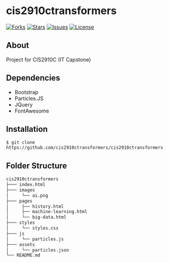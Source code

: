 # cis2910ctransformers
[![Forks](https://img.shields.io/github/forks/cis2910ctransformers/cis2910ctransformers?style=flat-square)](#)
[![Stars](https://img.shields.io/github/stars/cis2910ctransformers/cis2910ctransformers?style=flat-square)](#)
[![Issues](https://img.shields.io/github/issues/cis2910ctransformers/cis2910ctransformers?style=flat-square)](#)
[![License](https://img.shields.io/github/license/cis2910ctransformers/cis2910ctransformers?style=flat-square)](#)

## About

Project for CIS2910C (IT Capstone)

## Dependencies

- Bootstrap
- Particles.JS
- JQuery
- FontAwesome

## Installation

`$ git clone https://github.com/cis2910ctransformers/cis2910ctransformers`

## Folder Structure

```MARKDOWN
cis2910ctransformers
├─── index.html
├─── images
│     └── ai.png
├─── pages
│     ├── history.html
│     ├── machine-learning.html
│     └── big-data.html
├─── styles
│     └── styles.css
├─── js
│     └── particles.js
├─── assets
│     └── particles.json
└── README.md

```
